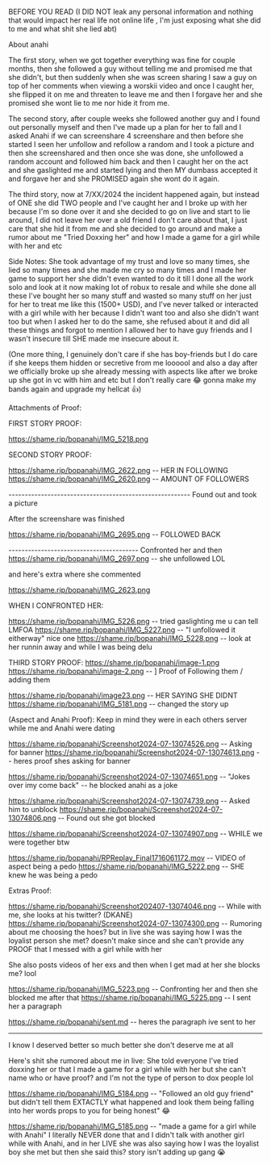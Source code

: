 BEFORE YOU READ 
(I DID NOT leak any personal information and nothing that would impact her real life not online life , I'm just exposing what she did to me and what shit she lied abt)

About anahi

The first story, when we got together everything was fine for couple months, then she followed a guy without telling me and promised me that she didn't, but then suddenly when she was screen sharing I saw a guy on top of her comments when viewing a worskii video and once I caught her, she flipped it on me and threaten to leave me and then I forgave her and she promised she wont lie to me nor hide it from me.


The second story, after couple weeks she followed another guy and I found out personally myself and then I've made up a plan for her to fall and I asked Anahi if we can screenshare 4 screenshare and then before she started I seen her unfollow and refollow a random and I took a picture and then she screenshared and then once she was done, she unfollowed a random account and followed him back and then I caught her on the act and she gaslighted me and started lying and then MY dumbass accepted it and forgave her and she PROMISED again she wont do it again.

The third story, now at 7/XX/2024 the incident happened again, but instead of ONE she did TWO people and I've caught her and I broke up with her because I'm so done over it and she decided to go on live and start to lie around, I did not leave her over a old friend I don't care about that, I just care that she hid it from me and she decided to go around and make a rumor about me "Tried Doxxing her" and how I made a game for a girl while with her and etc 

Side Notes: She took advantage of my trust and love so many times, she lied so many times and she made me cry so many times and I made her game to support her she didn't even wanted to do it till I done all the work solo and look at it now making lot of robux to resale and while she done all these I've bought her so many stuff and wasted so many stuff on her just for her to treat me like this (1500+ USD), and I've never talked or interacted with a girl while with her because I didn't want too and also she didn't want too but when I asked her to do the same, she refused about it and did all these things and forgot to mention I allowed her to have guy friends and I wasn't insecure till SHE made me insecure about it.

(One more thing, I genuinely don't care if she has boy-friends but I do care if she keeps them hidden or secretive from me loooool and also a day after we officially broke up she already messing with aspects like after we broke up she got in vc with him and etc but I don't really care 😂 gonna make my bands again and upgrade my hellcat 👍)

Attachments of Proof:

FIRST STORY PROOF: 

https://shame.rip/bopanahi/IMG_5218.png

SECOND STORY PROOF:

https://shame.rip/bopanahi/IMG_2622.png -- HER IN FOLLOWING
https://shame.rip/bopanahi/IMG_2620.png -- AMOUNT OF FOLLOWERS

-------------------------------------------------------- Found out and took a picture 

After the screenshare was finished 

https://shame.rip/bopanahi/IMG_2695.png -- FOLLOWED BACK 

---------------------------------------- Confronted her and then
https://shame.rip/bopanahi/IMG_2697.png -- she unfollowed LOL

and here's extra where she commented 

https://shame.rip/bopanahi/IMG_2623.png


WHEN I CONFRONTED HER: 

https://shame.rip/bopanahi/IMG_5226.png -- tried gaslighting me u can tell LMFOA
https://shame.rip/bopanahi/IMG_5227.png -- "I unfollowed it eitherway" nice one
https://shame.rip/bopanahi/IMG_5228.png -- look at her runnin away and while I was being delu 


THIRD STORY PROOF: 
https://shame.rip/bopanahi/image-1.png
https://shame.rip/bopanahi/image-2.png
-- ] Proof of Following them / adding them 

https://shame.rip/bopanahi/image23.png -- HER SAYING SHE DIDNT
https://shame.rip/bopanahi/IMG_5181.png -- changed the story up 

(Aspect and Anahi Proof): 
Keep in mind they were in each others server while me and Anahi were dating

https://shame.rip/bopanahi/Screenshot2024-07-13074526.png -- Asking for banner
https://shame.rip/bopanahi/Screenshot2024-07-13074613.png -- heres proof shes asking for banner

https://shame.rip/bopanahi/Screenshot2024-07-13074651.png -- "Jokes over imy come back" -- he blocked anahi as a joke

https://shame.rip/bopanahi/Screenshot2024-07-13074739.png -- Asked him to unblock
https://shame.rip/bopanahi/Screenshot2024-07-13074806.png -- Found out she got blocked

https://shame.rip/bopanahi/Screenshot2024-07-13074907.png -- WHILE we were together btw

https://shame.rip/bopanahi/RPReplay_Final1716061172.mov -- VIDEO of aspect being a pedo 
https://shame.rip/bopanahi/IMG_5222.png -- SHE knew he was being a pedo

Extras Proof:

https://shame.rip/bopanahi/Screenshot202407-13074046.png -- While with me, she looks at his twitter? (DKANE)
https://shame.rip/bopanahi/Screenshot2024-07-13074300.png -- Rumoring about me choosing the hoes? but in live she was saying how I was the loyalist person she met? doesn't make since and she can't provide any PROOF that I messed with a girl while with her 


She also posts videos of her exs and then when I get mad at her she blocks me? lool 

https://shame.rip/bopanahi/IMG_5223.png -- Confronting her and then she blocked me after that 
https://shame.rip/bopanahi/IMG_5225.png -- I sent her a paragraph

https://shame.rip/bopanahi/sent.md -- heres the paragraph ive sent to her


-----------------------------------------------------------------
I know I deserved better so much better she don't deserve me at all

Here's shit she rumored about me in live:
She told everyone I've tried doxxing her or that I made a game for a girl while with her but she can't name who or have proof? and I'm not the type of person to dox people lol

https://shame.rip/bopanahi/IMG_5184.png -- "Followed an old guy friend" but didn't tell them EXTACTLY what happened and look them being falling into her words props to you for being honest" 😂

https://shame.rip/bopanahi/IMG_5185.png -- "made a game for a girl while with Anahi" I literally NEVER done that and I didn't talk with another girl while with Anahi, and in her LIVE she was also saying how I was the loyalist boy she met but then she said this? story isn't adding up gang 😭
